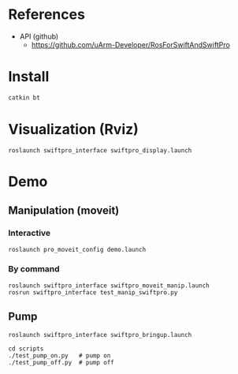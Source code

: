 # References
- API (github)
  - https://github.com/uArm-Developer/RosForSwiftAndSwiftPro

# Install
```bash
catkin bt
```

# Visualization (Rviz)
```
roslaunch swiftpro_interface swiftpro_display.launch
```

# Demo
## Manipulation (moveit)
### Interactive
```
roslaunch pro_moveit_config demo.launch
```

### By command
```
roslaunch swiftpro_interface swiftpro_moveit_manip.launch
rosrun swiftpro_interface test_manip_swiftpro.py
```

## Pump
```
roslaunch swiftpro_interface swiftpro_bringup.launch

cd scripts
./test_pump_on.py   # pump on
./test_pump_off.py  # pump off
```